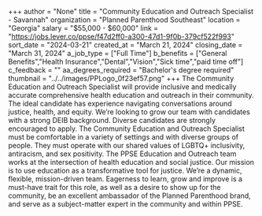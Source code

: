 +++
author = "None"
title = "Community Education and Outreach Specialist - Savannah"
organization = "Planned Parenthood Southeast"
location = "Georgia"
salary = "$55,000 - $60,000"
link = "https://jobs.lever.co/ppse/f47d2ff0-a300-47d1-9f0b-379cf522f993"
sort_date = "2024-03-21"
created_at = "March 21, 2024"
closing_date = "March 31, 2024"
a_job_type = ["Full Time"]
b_benefits = ["General Benefits","Health Insurance","Dental","Vision","Sick time","paid time off"]
c_feedback = ""
aa_degrees_required = "Bachelor's degree required"
thumbnail = "../../images/PPLogo_0f23ef57.png"
+++
The Community Education and Outreach Specialist will provide inclusive and medically accurate comprehensive health education and outreach in their community. The ideal candidate has experience navigating conversations around justice, health, and equity. We’re looking to grow our team with candidates with a strong DEIB background. Diverse candidates are strongly encouraged to apply. The Community Education and Outreach Specialist must be comfortable in a variety of settings and with diverse groups of people. They must operate with our shared values of LGBTQ+ inclusivity, antiracism, and sex positivity. The PPSE Education and Outreach team works at the intersection of health education and social justice. Our mission is to use education as a transformative tool for justice. We’re a dynamic, flexible, mission-driven team. Eagerness to learn, grow and improve is a must-have trait for this role, as well as a desire to show up for the community, be an excellent ambassador of the Planned Parenthood brand, and serve as a subject-matter expert in the community and within PPSE.